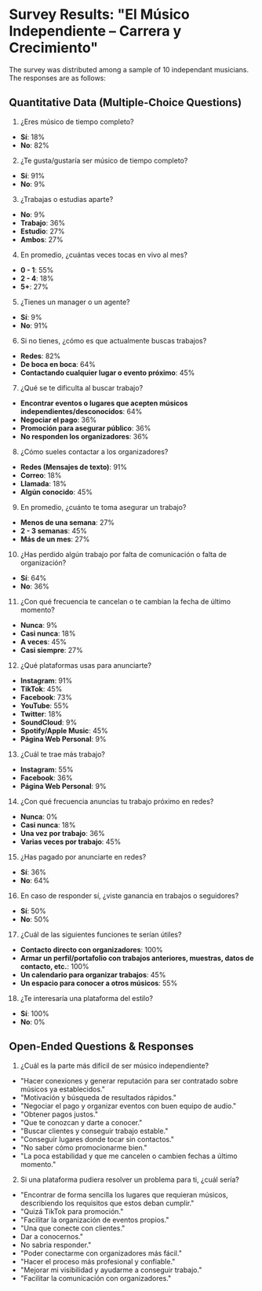 # Survey Results: "El Músico Independiente – Carrera y Crecimiento"

The survey was distributed among a sample of 10 independant musicians. The responses are as follows:

## Quantitative Data (Multiple-Choice Questions)
1. ¿Eres músico de tiempo completo?
- **Sí**: 18%
- **No**: 82%
2. ¿Te gusta/gustaría ser músico de tiempo completo?
- **Sí**: 91%
- **No**: 9%
3. ¿Trabajas o estudias aparte?
- **No**: 9%
- **Trabajo**: 36%
- **Estudio**: 27%
- **Ambos**: 27%
4. En promedio, ¿cuántas veces tocas en vivo al mes?
- **0 - 1**: 55%
- **2 - 4**: 18%
- **5+**: 27%
5. ¿Tienes un manager o un agente?
- **Sí**: 9%
- **No**: 91%
6. Si no tienes, ¿cómo es que actualmente buscas trabajos?
- **Redes**: 82%
- **De boca en boca**: 64%
- **Contactando cualquier lugar o evento próximo**: 45%
7. ¿Qué se te dificulta al buscar trabajo?
- **Encontrar eventos o lugares que acepten músicos independientes/desconocidos**: 64%
- **Negociar el pago**: 36%
- **Promoción para asegurar público**: 36%
- **No responden los organizadores**: 36%
8. ¿Cómo sueles contactar a los organizadores?
- **Redes (Mensajes de texto)**: 91%
- **Correo**: 18%
- **Llamada**: 18%
- **Algún conocido**: 45%
9. En promedio, ¿cuánto te toma asegurar un trabajo?
- **Menos de una semana**: 27%
- **2 - 3 semanas**: 45%
- **Más de un mes**: 27%
10. ¿Has perdido algún trabajo por falta de comunicación o falta de organización?
- **Sí**: 64%
- **No**: 36%
11. ¿Con qué frecuencia te cancelan o te cambian la fecha de último momento?
- **Nunca**: 9%
- **Casi nunca**: 18%
- **A veces**: 45%
- **Casi siempre**: 27%
12. ¿Qué plataformas usas para anunciarte?
- **Instagram**: 91%
- **TikTok**: 45%
- **Facebook**: 73%
- **YouTube**: 55%
- **Twitter**: 18%
- **SoundCloud**: 9%
- **Spotify/Apple Music**: 45%
- **Página Web Personal**: 9%
13. ¿Cuál te trae más trabajo?
- **Instagram**: 55%
- **Facebook**: 36%
- **Página Web Personal**: 9%
14. ¿Con qué frecuencia anuncias tu trabajo próximo en redes?
- **Nunca**: 0%
- **Casi nunca**: 18%
- **Una vez por trabajo**: 36%
- **Varias veces por trabajo**: 45%
15. ¿Has pagado por anunciarte en redes?
- **Sí**: 36%
- **No**: 64%
16. En caso de responder sí, ¿viste ganancia en trabajos o seguidores?
- **Sí**: 50%
- **No**: 50%
17. ¿Cuál de las siguientes funciones te serían útiles?
- **Contacto directo con organizadores**: 100%
- **Armar un perfil/portafolio con trabajos anteriores, muestras, datos de contacto, etc.**: 100%
- **Un calendario para organizar trabajos**: 45%
- **Un espacio para conocer a otros músicos**: 55%
18. ¿Te interesaría una plataforma del estilo?
- **Sí**: 100%
- **No**: 0%

## Open-Ended Questions & Responses
1. ¿Cuál es la parte más difícil de ser músico independiente?
- "Hacer conexiones y generar reputación para ser contratado sobre músicos ya establecidos."
- "Motivación y búsqueda de resultados rápidos."
- "Negociar el pago y organizar eventos con buen equipo de audio."
- "Obtener pagos justos."
- "Que te conozcan y darte a conocer."
- "Buscar clientes y conseguir trabajo estable."
- "Conseguir lugares donde tocar sin contactos."
- "No saber cómo promocionarme bien."
- "La poca estabilidad y que me cancelen o cambien fechas a último momento."
2. Si una plataforma pudiera resolver un problema para ti, ¿cuál sería?
- "Encontrar de forma sencilla los lugares que requieran músicos, describiendo los requisitos que estos deban cumplir."
- "Quizá TikTok para promoción."
- "Facilitar la organización de eventos propios."
- "Una que conecte con clientes."
- Dar a conocernos."
- No sabria responder."
- "Poder conectarme con organizadores más fácil."
- "Hacer el proceso más profesional y confiable."
- "Mejorar mi visibilidad y ayudarme a conseguir trabajo."
- "Facilitar la comunicación con organizadores."
